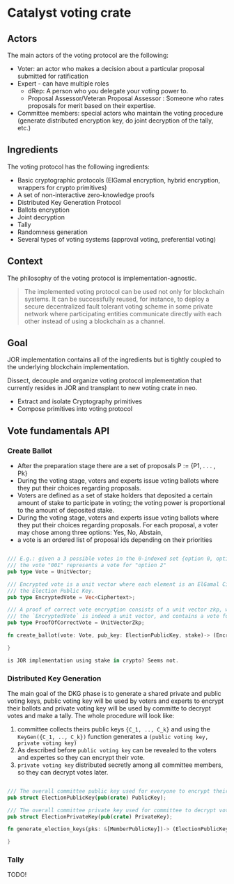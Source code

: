 # Catalyst voting crate

## Actors

The main actors of the voting protocol are the following:

- Voter: an actor who makes a decision about a particular proposal submitted for ratification
- Expert - can have multiple roles
  - dRep: A person who you delegate your voting power to.
  - Proposal Assessor/Veteran Proposal Assessor : Someone who rates proposals for merit based on their expertise.
- Committee members: special actors who maintain the voting procedure (generate distributed encryption key, do joint decryption of the tally, etc.)

## Ingredients

The voting protocol has the following ingredients:

- Basic cryptographic protocols (ElGamal encryption, hybrid encryption, wrappers for crypto primitives)
- A set of non-interactive zero-knowledge proofs
- Distributed Key Generation Protocol
- Ballots encryption
- Joint decryption
- Tally
- Randomness generation
- Several types of voting systems (approval voting, preferential voting)

## Context

The philosophy of the voting protocol is implementation-agnostic.

> The implemented voting protocol can be used not only for blockchain systems. It can be successfully reused, for instance, to deploy a secure decentralized fault tolerant voting scheme in some private network where participating entities communicate directly with each other instead of using a blockchain as a channel.

## Goal

JOR implementation contains all of the ingredients but is tightly coupled to the underlying blockchain implementation.

Dissect, decouple and organize voting protocol implementation that currently resides in JOR and transplant to new voting crate in neo.

- Extract and isolate Cryptography primitives
- Compose primitives into voting protocol

## Vote fundamentals API

### Create Ballot

- After the preparation stage there are a set of proposals P := {P1, . . . , Pk}
- During the voting stage, voters and experts issue voting ballots where they put their choices regarding proposals.
- Voters are defined as a set of stake holders that deposited a certain amount of stake to
  participate in voting; the voting power is proportional to the amount of deposited stake.
- During the voting stage, voters and experts issue voting ballots where they put their choices regarding
  proposals. For each proposal, a voter may chose among three options: Yes, No, Abstain,
- a vote is an ordered list of proposal ids depending on their priorities

```rust

/// E.g.: given a 3 possible votes in the 0-indexed set {option 0, option 1, option 2}, then
/// the vote "001" represents a vote for "option 2"
pub type Vote = UnitVector;

/// Encrypted vote is a unit vector where each element is an ElGamal Ciphertext, encrypted with
/// the Election Public Key.
pub type EncryptedVote = Vec<Ciphertext>;

/// A proof of correct vote encryption consists of a unit vector zkp, where the voter proves that
/// the `EncryptedVote` is indeed a unit vector, and contains a vote for a single candidate.
pub type ProofOfCorrectVote = UnitVectorZkp;

fn create_ballot(vote: Vote, pub_key: ElectionPublicKey, stake)-> (EncryptedVote, ProofOfCorrectVote) {

}

is JOR implementation using stake in crypto? Seems not.

```

### Distributed Key Generation

The main goal of the DKG phase is to generate a shared private and public voting keys, public voting key will be used by voters and experts to encrypt their ballots and private voting key will be used by committe to decrypt votes and make a tally.
The whole procedure will look like:

1. committee collects theirs public keys `{C_1, .., C_k}` and using the `KeyGen({C_1, .., C_k})` function generates a `(public voting key, private voting key)`
2. As described before `public voting key` can be revealed to the voters and expertes so they can encrypt their vote.
3. `private voting key` distributed secretly among all committee members, so they can decrypt votes later.

```rust

/// The overall committee public key used for everyone to encrypt their vote to.
pub struct ElectionPublicKey(pub(crate) PublicKey);

/// The overall committee private key used for committee to decrypt votes.
pub struct ElectionPrivateKey(pub(crate) PrivateKey);

fn generate_election_keys(pks: &[MemberPublicKey])-> (ElectionPublicKey, ElectionPrivateKey) {

}
```

### Tally

TODO!
